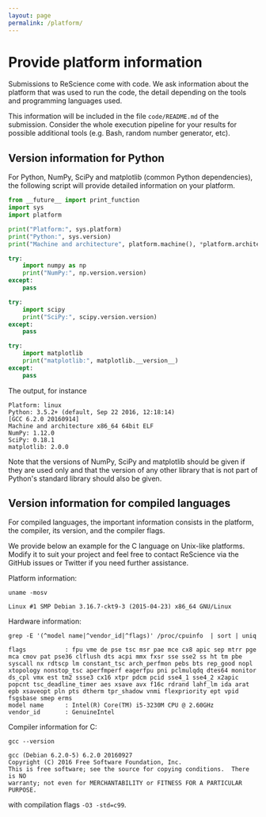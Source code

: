```yaml
---
layout: page
permalink: /platform/
---
```


# Provide platform information

Submissions to ReScience come with code. We ask information about the platform that was used
to run the code, the detail depending on the tools and programming languages used.

This information will be included in the file `code/README.md` of the submission. Consider
the whole execution pipeline for your results for possible additional tools (e.g. Bash,
random number generator, etc).

## Version information for Python

For Python, NumPy, SciPy and matplotlib (common Python dependencies), the
following script will provide detailed information on your platform.

```py
from __future__ import print_function
import sys
import platform

print("Platform:", sys.platform)
print("Python:", sys.version)
print("Machine and architecture", platform.machine(), *platform.architecture())

try:
    import numpy as np
    print("NumPy:", np.version.version)
except:
    pass

try:
    import scipy
    print("SciPy:", scipy.version.version)
except:
    pass

try:
    import matplotlib
    print("matplotlib:", matplotlib.__version__)
except:
    pass
```

The output, for instance

```
Platform: linux
Python: 3.5.2+ (default, Sep 22 2016, 12:18:14) 
[GCC 6.2.0 20160914]
Machine and architecture x86_64 64bit ELF
NumPy: 1.12.0
SciPy: 0.18.1
matplotlib: 2.0.0
```

Note that the versions of NumPy, SciPy and matplotlib should be given if they are used only
and that the version of any other library that is not part of Python's standard library
should also be given.

## Version information for compiled languages

For compiled languages, the important information consists in the platform, the
compiler, its version, and the compiler flags.

We provide below an example for the C language on Unix-like platforms. Modify it to suit
your project and feel free to contact ReScience via the GitHub issues or Twitter if you need
further assistance.

Platform information:

```
uname -mosv
```

```
Linux #1 SMP Debian 3.16.7-ckt9-3 (2015-04-23) x86_64 GNU/Linux
```

Hardware information:
```
grep -E '(^model name|^vendor_id|^flags)' /proc/cpuinfo  | sort | uniq
```

```
flags           : fpu vme de pse tsc msr pae mce cx8 apic sep mtrr pge mca cmov pat pse36 clflush dts acpi mmx fxsr sse sse2 ss ht tm pbe syscall nx rdtscp lm constant_tsc arch_perfmon pebs bts rep_good nopl xtopology nonstop_tsc aperfmperf eagerfpu pni pclmulqdq dtes64 monitor ds_cpl vmx est tm2 ssse3 cx16 xtpr pdcm pcid sse4_1 sse4_2 x2apic popcnt tsc_deadline_timer aes xsave avx f16c rdrand lahf_lm ida arat epb xsaveopt pln pts dtherm tpr_shadow vnmi flexpriority ept vpid fsgsbase smep erms
model name      : Intel(R) Core(TM) i5-3230M CPU @ 2.60GHz
vendor_id       : GenuineIntel
```

Compiler information for C:
```
gcc --version
```

```
gcc (Debian 6.2.0-5) 6.2.0 20160927
Copyright (C) 2016 Free Software Foundation, Inc.
This is free software; see the source for copying conditions.  There is NO
warranty; not even for MERCHANTABILITY or FITNESS FOR A PARTICULAR PURPOSE.
```

with compilation flags ```-O3 -std=c99```.

